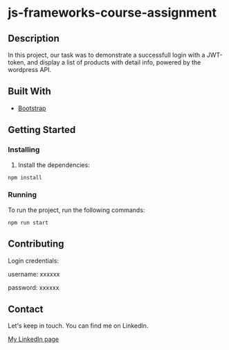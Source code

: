 # js-frameworks-course-assignment


## Description

In this project, our task was to demonstrate a successfull login with a JWT-token, and display a list of products with detail info, powered by the wordpress API. 



## Built With

- [Bootstrap](https://getbootstrap.com)



## Getting Started

### Installing

1. Install the dependencies:

```
npm install
```

### Running

To run the project, run the following commands:

```
npm run start
```

## Contributing


Login credentials: 

username: xxxxxx

password: xxxxxx


## Contact

Let's keep in touch. You can find me on LinkedIn.

[My LinkedIn page](https://www.linkedin.com/in/yunus-talay-324074191/)


